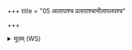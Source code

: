 +++
title = "05 आलापाश्च प्रलापाश्चाभीलापलपश्च"

+++
<details><summary>मूलम् (WS)</summary>

आलापाश्च प्रलापाश्चाभीलापलपश्च ये ।  
शरीरं सर्वे प्राविशन्नायुजः प्रयुजो युजः ॥ ५ ॥
</details>